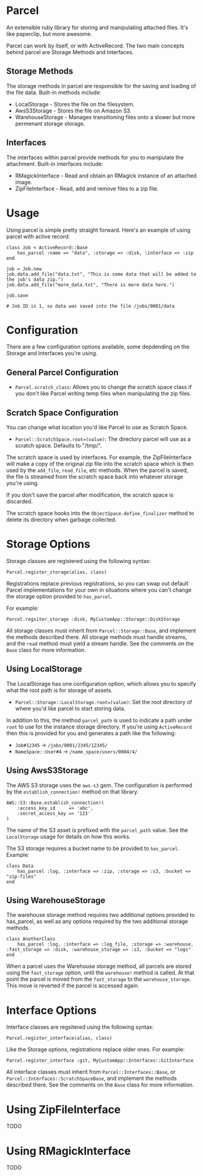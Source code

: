 # Parcel
An extensible ruby library for storing and manipulating attached files. It's like paperclip, but more awesome.

Parcel can work by itself, or with ActiveRecord. The two main concepts behind parcel are Storage Methods and Interfaces.

## Storage Methods

The storage methods in parcel are responsible for the saving and loading of the file data. Built-in methods include:

* LocalStorage - Stores the file on the filesystem.
* AwsS3Storage - Stores the file on Amazon S3.
* WarehouseStorage - Manages transitioning files onto a slower but more permenant storage storage.

## Interfaces

The interfaces within parcel provide methods for you to manipulate the attachment. Built-in interfaces include:

* RMagickInterface - Read and obtain an RMagick instance of an attached image.
* ZipFileInterface - Read, add and remove files to a zip file.

# Usage

Using parcel is simple pretty straight forward. Here's an example of using parcel with active record:

    class Job < ActiveRecord::Base
        has_parcel :name => "data", :storage => :disk, :interface => :zip
    end

    job = Job.new
    job.data.add_file("data.txt", "This is some data that will be added to the job's data zip.")
    job.data.add_file("more_data.txt", "There is more data here.")

    job.save

    # Job ID is 1, so data was saved into the file /jobs/0001/data

# Configuration

There are a few configuration options available, some depdending on the Storage and Interfaces you're using.

## General Parcel Configuration

* `Parcel.scratch_class`: Allows you to change the scratch space class if you don't like Parcel writing temp files when manipulating the zip files.

## Scratch Space Configuration

You can change what location you'd like Parcel to use as Scratch Space.

* `Parcel::ScratchSpace.root=(value)`: The directory parcel will use as a scratch space. Defaults to "/tmp/".

The scratch space is used by interfaces. For example, the ZipFileInterface will make a copy of the original zip file into the scratch space which is then used by the `add_file`, `read_file`, etc methods. When the parcel is saved, the file is streamed from the scratch space back into whatever storage you're using. 

If you don't save the parcel after modification, the scratch space is discarded.

The scratch space hooks into the `ObjectSpace.define_finalizer` method to delete its directory when garbage collected.

# Storage Options

Storage classes are registered using the following syntax:

    Parcel.register_storage(alias, class)

Registrations replace previous registrations, so you can swap out default Parcel implementations for your own in situations where you can't change the storage option provided to `has_parcel`.

For example:

    Parcel.regsiter_storage :disk, MyCustomApp::Storage::DiskStorage

All storage classes must inherit from `Parcel::Storage::Base`, and implement the methods described there. All storage methods must handle streams, and the `read` method must yield a stream handle. See the comments on the `Base` class for more information.

## Using LocalStorage

The LocalStorage has one configuration option, which allows you to specify what the root path is for storage of assets.

* `Parcel::Storage::LocalStorage.root=(value)`: Set the root directory of where you'd like parcel to start storing data.

In addition to this, the method `parcel_path` is used to indicate a path under `root` to use for the instance storage directory. If you're using `ActiveRecord` then this is provided for you and generates a path like the following:

* `Job#12345` -> `/jobs/0001/2345/12345/`
* `NameSpace::User#4` -> `/name_space/users/0004/4/`

## Using AwsS3Storage

The AWS S3 storage uses the `aws-s3` gem. The configuration is performed by the `establish_connection!` method on that library.

    AWS::S3::Base.establish_connection!(
        :access_key_id     => 'abc',
        :secret_access_key => '123'
    )

The name of the S3 asset is prefixed with the `parcel_path` value. See the `LocalStorage` usage for details on how this works.

The S3 storage requires a bucket name to be provided to `has_parcel`. Example:

    class Data
        has_parcel :log, :interface => :zip, :storage => :s3, :bucket => "zip-files"
    end


## Using WarehouseStorage

The warehouse storage method requires two additional options provided to has_parcel, as well as any options required by the two additional storage methods.

    class AnotherClass
        has_parcel :log, :interface => :log_file, :storage => :warehouse, :fast_storage => :disk, :warehouse_storage => :s3, :bucket => "logs"
    end

When a parcel uses the Warehouse storage method, all parcels are stored using the `fast_storage` option, until the `warehouse!` method is called. At that point the parcel is moved from the `fast_storage` to the `warehouse_storage`. This move is reverted if the parcel is accessed again.

# Interface Options

Interface classes are regsitered using the following syntax:

    Parcel.register_interface(alias, class)

Like the Storage options, registrations replace older ones. For example:

    Parcel.register_interface :git, MyCustomApp::Interfaces::GitInterface

All interface classes must inherit from `Parcel::Interfaces::Base`, or `Parcel::Interfaces::ScratchSpaceBase`, and implement the methods described there. See the comments on the `Base` class for more information.

# Using ZipFileInterface

TODO

# Using RMagickInterface

TODO

